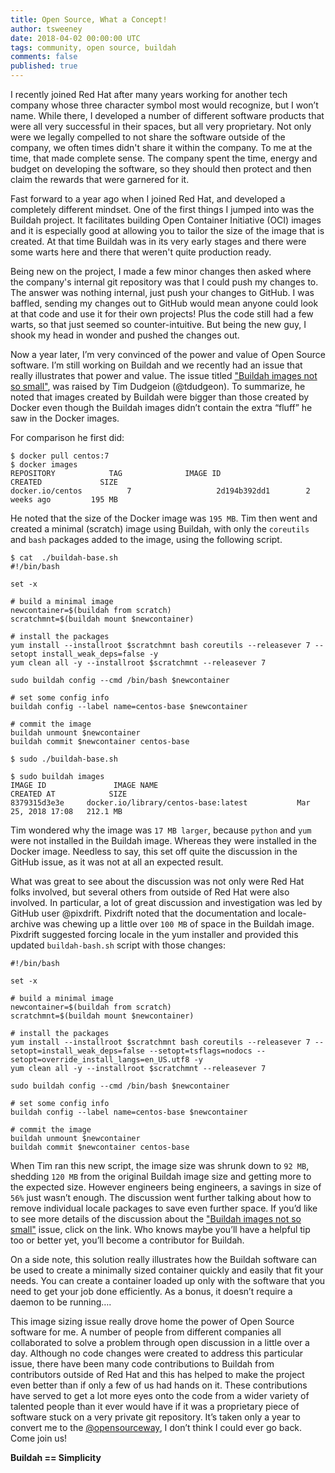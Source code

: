 ```yaml
---
title: Open Source, What a Concept!
author: tsweeney
date: 2018-04-02 00:00:00 UTC
tags: community, open source, buildah
comments: false
published: true
---
```


I recently joined Red Hat after many years working for another tech company whose three character symbol most would recognize, but I won’t name. While there, I developed a number of different software products that were all very successful in their spaces, but all very proprietary.  Not only were we legally compelled to not share the software outside of the company, we often times didn't share it within the company. To me at the time, that made complete sense. The company spent the time, energy and budget on developing the software, so they should then protect and then claim the rewards that were garnered for it.  

Fast forward to a year ago when I joined Red Hat, and developed a completely different mindset. One of the first things I jumped into was the Buildah project. It facilitates building Open Container Initiative (OCI) images and it is especially good at allowing you to tailor the size of the image that is created.  At that time Buildah was in its very early stages and there were some warts here and there that weren't quite production ready.

Being new on the project, I made a few minor changes then asked where the company's internal git repository was that I could push my changes to.  The answer was nothing internal, just push your changes to GitHub.  I was baffled, sending my changes out to GitHub would mean anyone could look at that code and use it for their own projects!  Plus the code still had a few warts, so that just seemed so counter-intuitive.  But being the new guy, I shook my head in wonder and pushed the changes out.

Now a year later, I’m very convinced of the power and value of Open Source software. I’m still working on Buildah and we recently had an issue that really illustrates that power and value.  The issue titled ["Buildah images not so small"](https://github.com/projectatomic/buildah/issues/532), was raised by Tim Dudgeion (@tdudgeon). To summarize, he noted that images created by Buildah were bigger than those created by Docker even though the Buildah images didn’t contain the extra “fluff” he saw in the Docker images.

For comparison he first did:

```
$ docker pull centos:7
$ docker images
REPOSITORY            TAG              IMAGE ID                 CREATED             SIZE
docker.io/centos          7                   2d194b392dd1        2 weeks ago         195 MB
```

He noted that the size of the Docker image was `195 MB`.  Tim then went and created a minimal (scratch) image using Buildah, with only the `coreutils` and `bash` packages added to the image, using the following script.

```
$ cat  ./buildah-base.sh
#!/bin/bash

set -x

# build a minimal image
newcontainer=$(buildah from scratch)
scratchmnt=$(buildah mount $newcontainer)

# install the packages
yum install --installroot $scratchmnt bash coreutils --releasever 7 --setopt install_weak_deps=false -y
yum clean all -y --installroot $scratchmnt --releasever 7

sudo buildah config --cmd /bin/bash $newcontainer

# set some config info
buildah config --label name=centos-base $newcontainer

# commit the image
buildah unmount $newcontainer
buildah commit $newcontainer centos-base

$ sudo ./buildah-base.sh

$ sudo buildah images
IMAGE ID               IMAGE NAME                                             CREATED AT            SIZE
8379315d3e3e     docker.io/library/centos-base:latest           Mar 25, 2018 17:08   212.1 MB
```

Tim wondered why the image was `17 MB larger`, because `python` and `yum` were not installed in the Buildah image. Whereas they were installed in the Docker image.  Needless to say, this set off quite the discussion in the GitHub issue, as it was not at all an expected result.

What was great to see about the discussion was not only were Red Hat folks involved, but several others from outside of Red Hat were also involved.  In particular, a lot of great discussion and investigation was led by GitHub user @pixdrift.  Pixdrift noted that the documentation and locale-archive was chewing up a little over `100 MB` of space in the Buildah image.  Pixdrift  suggested forcing locale in the yum installer and provided this updated `buildah-bash.sh` script with those changes:

```
#!/bin/bash

set -x

# build a minimal image
newcontainer=$(buildah from scratch)
scratchmnt=$(buildah mount $newcontainer)

# install the packages
yum install --installroot $scratchmnt bash coreutils --releasever 7 --setopt=install_weak_deps=false --setopt=tsflags=nodocs --setopt=override_install_langs=en_US.utf8 -y
yum clean all -y --installroot $scratchmnt --releasever 7

sudo buildah config --cmd /bin/bash $newcontainer

# set some config info
buildah config --label name=centos-base $newcontainer

# commit the image
buildah unmount $newcontainer
buildah commit $newcontainer centos-base
```

When Tim ran this new script, the image size was shrunk down to `92 MB`, shedding `120 MB` from the original Buildah image size and getting more to the expected size.  However engineers being engineers, a savings in size of `56%` just wasn’t enough.   The discussion went further talking about how to remove individual locale packages to save even further space.  If you’d like to see more details of the discussion about the ["Buildah images not so small"](https://github.com/projectatomic/buildah/issues/532) issue, click on the link.  Who knows maybe you’ll have a helpful tip too or better yet, you’ll become a contributor for Buildah.

On a side note, this solution really illustrates how the Buildah software can be used to create a minimally sized container quickly and easily that fit your needs.  You can create a container loaded up only with the software that you need to get your job done efficiently.  As a bonus, it doesn’t require a daemon to be running….

This image sizing issue really drove home the power of Open Source software for me.  A number of people from different companies all collaborated to solve a problem through open discussion in a little over a day.  Although no code changes were created to address this particular issue, there have been many code contributions to Buildah from contributors outside of Red Hat and this has helped to make the project even better than if only a few of us had hands on it.  These contributions have served to get a lot more eyes onto the code from a wider variety of talented people than it ever would have if it was a proprietary piece of software stuck on a very private git repository.  It’s taken only a year to convert me to the [@opensourceway](https://twitter.com/opensourceway), I don’t think I could ever go back.  Come join us!


**Buildah == Simplicity**
